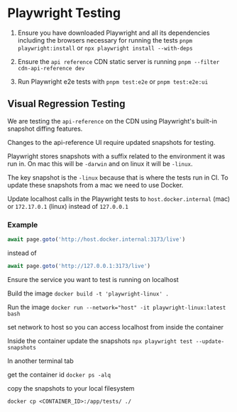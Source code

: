 # Playwright Testing

1. Ensure you have downloaded Playwright and all its dependencies including the browsers necessary for running the tests
   `pnpm playwright:install` or `npx playwright install --with-deps`

2. Ensure the `api reference` CDN static server is running
   `pnpm --filter cdn-api-reference dev`

3. Run Playwright e2e tests with `pnpm test:e2e` or `pnpm test:e2e:ui`

## Visual Regression Testing

We are testing the `api-reference` on the CDN using Playwright's built-in snapshot diffing features.

Changes to the api-reference UI require updated snapshots for testing.

Playwright stores snapshots with a suffix related to the environment it was run in. On mac this will be `-darwin` and on linux it will be `-linux`.

The key snapshot is the `-linux` because that is where the tests run in CI. To update these snapshots from a mac we need to use Docker.

Update localhost calls in the Playwright tests to `host.docker.internal` (mac) or `172.17.0.1` (linux) instead of `127.0.0.1`

### Example

```ts
await page.goto('http://host.docker.internal:3173/live')
```

instead of

```ts
await page.goto('http://127.0.0.1:3173/live')
```

Ensure the service you want to test is running on localhost

Build the image
`docker build -t 'playwright-linux' .`

Run the image
`docker run --network="host" -it playwright-linux:latest bash`

set network to host so you can access localhost from inside the container

Inside the container update the snapshots
`npx playwright test --update-snapshots`

In another terminal tab

get the container id
`docker ps -alq`

copy the snapshots to your local filesystem

`docker cp <CONTAINER_ID>:/app/tests/ ./`
